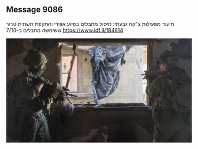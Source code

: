 ## Message 9086

תיעוד מפעילות צ"קח גבעתי:
חיסול מחבלים בסיוע אווירי והתקפת תשתית טרור ששימשה מחבלים ב-7/10
https://www.idf.il/184814

![Photo](./9086/9086_photo.jpg)
